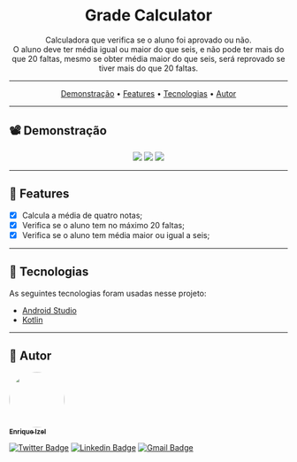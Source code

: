 <h1 align="center">Grade Calculator</h1>

<p align="center">
Calculadora que verifica se o aluno foi aprovado ou não. <br/>
O aluno deve ter média igual ou maior do que seis, e não pode ter mais do que 20 faltas, mesmo se obter média maior do que seis, será reprovado se tiver mais do que 20 faltas.
</p>

---

 <p align="center">
  <a href="#demonstracao">Demonstração</a> •
  <a href="#features">Features</a> •
  <a href="#tecnologias">Tecnologias</a> •
  <a href="#autor">Autor</a>
</p>

---

<h2 id="demonstracao">📽️ Demonstração</h2>

<p align="center">
  <img src="https://media.giphy.com/media/ZumQlVDqHCN3ynwaN0/giphy.gif" />
  <img src="https://media.giphy.com/media/Cmyg6BnHCVa2NBJpnk/giphy.gif" />
  <img src="https://media.giphy.com/media/ehbaCIK7D7W3y7o5QN/giphy.gif" />
</p>

---

<h2 id="features">🚀 Features</h2>

- [x] Calcula a média de quatro notas;
- [x] Verifica se o aluno tem no máximo 20 faltas;
- [x] Verifica se o aluno tem média maior ou igual a seis;

---

<h2 id="tecnologias"> 🤖 Tecnologias</h2>
As seguintes tecnologias foram usadas nesse projeto:

<ul>
  <li><a href="https://developer.android.com/studio">Android Studio</a></li>
  <li><a href="https://kotlinlang.org/">Kotlin</a></li>
</ul>

---

<h2 id="autor">👨 Autor</h2>

<a href="https://github.com/EnriqueIzel2">
 <img style="border-radius: 50%;" src="https://avatars3.githubusercontent.com/u/26115700?s=460&u=61b426b901b8fe02e12019b1fdb67bf0072d4f00&v=4" width="100px;" alt=""/>
 <br />
 <sub><b>Enrique Izel</b></sub>
</a>
 <br />

[![Twitter Badge](https://img.shields.io/badge/-@Enrique_Izel-1ca0f1?style=flat-square&labelColor=1ca0f1&logo=twitter&logoColor=white&link=https://twitter.com/Enrique_Izel)](https://twitter.com/Enrique_Izel)
[![Linkedin Badge](https://img.shields.io/badge/-Enrique-blue?style=flat-square&logo=Linkedin&logoColor=white&link=https://www.linkedin.com/in/enriqueizel/)](https://www.linkedin.com/in/enrique-izel-developer/)
[![Gmail Badge](https://img.shields.io/badge/-eleaoizel@gmail.com-c14438?style=flat-square&logo=Gmail&logoColor=white&link=mailto:eleaoizel@gmail.com)](mailto:eleaoizel@gmail.com)
